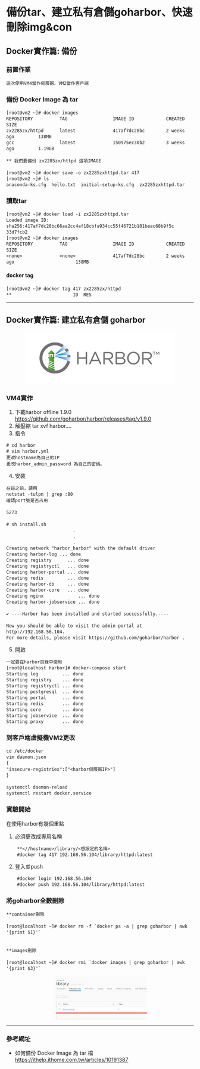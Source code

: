 # 備份tar、建立私有倉儲goharbor、快速刪除img&con

## Docker實作篇: 備份

### 前置作業

    這次使用VM4當作伺服器、VM2當作客戶端

### 備份 Docker Image 為 tar

    [root@vm2 ~]# docker images
    REPOSITORY          TAG                 IMAGE ID            CREATED             SIZE
    zx2285zx/httpd      latest              417af7dc28bc        2 weeks ago         138MB
    gcc                 latest              150975ec30b2        3 weeks ago         1.19GB
    
    ** 我們要備份 zx2285zx/httpd 這項IMAGE

    [root@vm2 ~]# docker save -o zx2285zxhttpd.tar 417
    [root@vm2 ~]# ls
    anaconda-ks.cfg  hello.txt  initial-setup-ks.cfg  zx2285zxhttpd.tar

### 讀取tar

    [root@vm2 ~]# docker load -i zx2285zxhttpd.tar
    Loaded image ID: sha256:417af7dc28bc66aa2cc4af18cbfa934cc55f46721b101beac68b9f5c              33d7fcb2
    [root@vm2 ~]# docker images
    REPOSITORY          TAG                 IMAGE ID            CREATED                           SIZE
    <none>              <none>              417af7dc28bc        2 weeks ago                       138MB


#### docker tag

    [root@vm2 ~]# docker tag 417 zx2285zx/httpd
    **                       ID  RES

---
## Docker實作篇: 建立私有倉儲 goharbor

<div  align="center">  
 <img src="https://github.com/TKTim/Docker-/blob/master/Picture/11.jpg" width = "80%" height = "80%" alt="01" align=center />
</div>

### VM4實作

1. 下載harbor offline 1.9.0 https://github.com/goharbor/harbor/releases/tag/v1.9.0
2. 解壓縮 tar xvf harbor....
3. 指令
```
# cd harbor
# vim harbor.yml 
更改hostname為自己的IP
更改harbor_admin_password 為自己的密碼。
```


4. 安裝

```
在這之前，請用
netstat -tulpn | grep :80
確認port號是否占用

5273

# sh install.sh
                         .
                         .
                         .
Creating network "harbor_harbor" with the default driver
Creating harbor-log ... done
Creating registry      ... done
Creating registryctl   ... done
Creating harbor-portal ... done
Creating redis         ... done
Creating harbor-db     ... done
Creating harbor-core   ... done
Creating nginx             ... done
Creating harbor-jobservice ... done

✔ ----Harbor has been installed and started successfully.----

Now you should be able to visit the admin portal at http://192.168.56.104.
For more details, please visit https://github.com/goharbor/harbor .

```

5. 開啟
```
一定要在harbor目錄中使用
[root@localhost harbor]# docker-compose start
Starting log         ... done
Starting registry    ... done
Starting registryctl ... done
Starting postgresql  ... done
Starting portal      ... done
Starting redis       ... done
Starting core        ... done
Starting jobservice  ... done
Starting proxy       ... done

```

### 到客戶端虛擬機VM2更改

    cd /etc/docker
    vim daemon.json
    {
    "insecure-registries":["<harbor伺服器IP>"]
    }

    systemctl daemon-reload 
    systemctl restart docker.service

### 實驗開始
在使用harbor有幾個重點
1. 必須更改成專用名稱 
```
    **<//hostname>/library/<想設定的名稱>
    #docker tag 417 192.168.56.104/library/httpd:latest
```
2. 登入並push
```
    #docker login 192.168.56.104
    #docker push 192.168.56.104/library/httpd:latest
```

### 將goharbor全數刪除

    **container刪除

    [root@localhost ~]# docker rm -f `docker ps -a | grep goharbor | awk '{print $1}'`

  
    **images刪除

    [root@localhost ~]# docker rmi `docker images | grep goharbor | awk '{print $3}'`

<div  align="center">  
 <img src="https://github.com/TKTim/Docker-/blob/master/Picture/10.jpg" width = "50%" height = "50%" alt="01" align=center />
</div>














---
### 參考網址
*  如何備份 Docker Image 為 tar 檔 https://ithelp.ithome.com.tw/articles/10191387